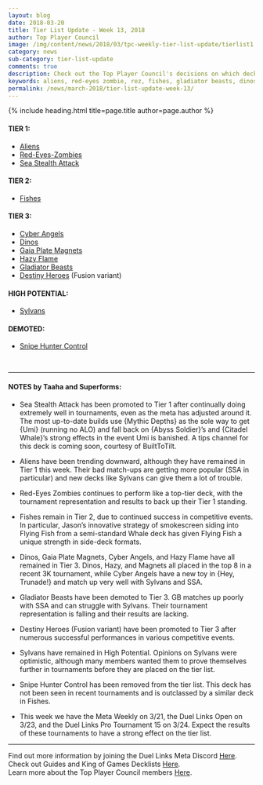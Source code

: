 ```yaml
---
layout: blog
date: 2018-03-20
title: Tier List Update - Week 13, 2018
author: Top Player Council
image: /img/content/news/2018/03/tpc-weekly-tier-list-update/tierlist1.jpg
category: news
sub-category: tier-list-update
comments: true
description: Check out the Top Player Council's decisions on which decks are the best in the Meta!
keywords: aliens, red-eyes zombie, rez, fishes, gladiator beasts, dinos, ssa, water, sea stealth attack, cyber angels, ca, magnets, hazy, hazy flame, destiny heroes, tier, tier 1, flying fish, sylvans
permalink: /news/march-2018/tier-list-update-week-13/
---
```


{% include heading.html title=page.title author=page.author %}

#### TIER 1:
* [Aliens](/tier-list/aliens/) 
* [Red-Eyes-Zombies](/tier-list/red-eyes-zombies/) 
* [Sea Stealth Attack](/tier-list/sea-stealth-attack/)

#### TIER 2:
* [Fishes](/tier-list/fishes/) 

#### TIER 3:
* [Cyber Angels](/tier-list/cyber-angels/) 
* [Dinos](/tier-list/dinos/) 
* [Gaia Plate Magnets](/tier-list/magnet-warriors/) 
* [Hazy Flame](/tier-list/hazy-flame/) 
* [Gladiator Beasts](/tier-list/gladiator-beasts/)
* [Destiny Heroes](/tier-list/destiny-heroes/) (Fusion variant)

#### HIGH POTENTIAL:
* [Sylvans](/tier-list/sylvans/) 

#### DEMOTED:
* [Snipe Hunter Control](/tier-list/snipe-hunter/)

<br>

---

#### NOTES by Taaha and Superforms:  

* Sea Stealth Attack has been promoted to Tier 1 after continually doing extremely well in tournaments, even as the meta has adjusted around it. The most up-to-date builds use {Mythic Depths} as the sole way to get {Umi} (running no ALO) and fall back on {Abyss Soldier}’s and {Citadel Whale}’s strong effects in the event Umi is banished. A tips channel for this deck is coming soon, courtesy of BuiltToTilt.  

* Aliens have been trending downward, although they have remained in Tier 1 this week. Their bad match-ups are getting more popular (SSA in particular) and new decks like Sylvans can give them a lot of trouble.  

* Red-Eyes Zombies continues to perform like a top-tier deck, with the tournament representation and results to back up their Tier 1 standing.  

* Fishes remain in Tier 2, due to continued success in competitive events. In particular, Jason’s innovative strategy of smokescreen siding into Flying Fish from a semi-standard Whale deck has given Flying Fish a unique strength in side-deck formats.  

* Dinos, Gaia Plate Magnets, Cyber Angels, and Hazy Flame have all remained in Tier 3. Dinos, Hazy, and Magnets all placed in the top 8 in a recent 3K tournament, while Cyber Angels have a new toy in {Hey, Trunade!} and match up very well with Sylvans and SSA.  

* Gladiator Beasts have been demoted to Tier 3. GB matches up poorly with SSA and can struggle with Sylvans. Their tournament representation is falling and their results are lacking.  

* Destiny Heroes (Fusion variant) have been promoted to Tier 3 after numerous successful performances in various competitive events.  

* Sylvans have remained in High Potential. Opinions on Sylvans were optimistic, although many members wanted them to prove themselves further in tournaments before they are placed on the tier list.  

* Snipe Hunter Control has been removed from the tier list. This deck has not been seen in recent tournaments and is outclassed by a similar deck in Fishes.  

* This week we have the Meta Weekly on 3/21, the Duel Links Open on 3/23, and the Duel Links Pro Tournament 15 on 3/24. Expect the results of these tournaments to have a strong effect on the tier list.  

---
Find out more information by joining the Duel Links Meta Discord [Here](/discord/).  
Check out Guides and King of Games Decklists [Here](/tier-list/).  
Learn more about the Top Player Council members [Here](/top-player-council/).   
